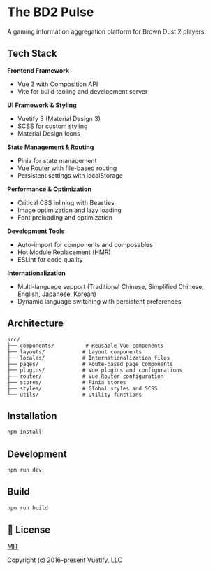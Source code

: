 # The BD2 Pulse

A gaming information aggregation platform for Brown Dust 2 players.

## Tech Stack

**Frontend Framework**
- Vue 3 with Composition API
- Vite for build tooling and development server

**UI Framework & Styling**
- Vuetify 3 (Material Design 3)
- SCSS for custom styling
- Material Design Icons

**State Management & Routing**
- Pinia for state management
- Vue Router with file-based routing
- Persistent settings with localStorage

**Performance & Optimization**
- Critical CSS inlining with Beasties
- Image optimization and lazy loading
- Font preloading and optimization

**Development Tools**
- Auto-import for components and composables
- Hot Module Replacement (HMR)
- ESLint for code quality

**Internationalization**
- Multi-language support (Traditional Chinese, Simplified Chinese, English, Japanese, Korean)
- Dynamic language switching with persistent preferences

## Architecture

```
src/
├── components/          # Reusable Vue components
├── layouts/            # Layout components
├── locales/            # Internationalization files
├── pages/              # Route-based page components
├── plugins/            # Vue plugins and configurations
├── router/             # Vue Router configuration
├── stores/             # Pinia stores
├── styles/             # Global styles and SCSS
└── utils/              # Utility functions
```

## Installation

```bash
npm install
```

## Development

```bash
npm run dev
```

## Build

```bash
npm run build
```

## 📑 License
[MIT](http://opensource.org/licenses/MIT)

Copyright (c) 2016-present Vuetify, LLC
